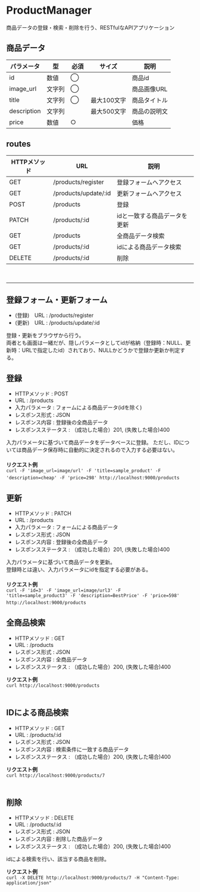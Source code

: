 # ProductManager

商品データの登録・検索・削除を行う、RESTfulなAPIアプリケーション  

## 商品データ  
| パラメータ | 型　| 必須 | サイズ | 説明　|  
| ---- | ---- | ---- | ---- | ---- |  
| id | 数値 | ◯ | 　 | 商品id |  
| image_url | 文字列 | ◯　| 　 | 商品画像URL |  
| title | 文字列 | ◯　| 最大100文字 | 商品タイトル |  
| description | 文字列 |  　| 最大500文字 | 商品の説明文 |  
| price | 数値 | ○ | 　 | 価格 |  


## routes  

| HTTPメソッド | URL | 説明 |  
| ---- | ---- | ---- |  
| GET | /products/register | 登録フォームへアクセス |  
| GET | /products/update/:id | 更新フォームへアクセス |  
| POST | /products | 登録 |  
| PATCH | /products/:id | idと一致する商品データを更新 |
| GET | /products | 全商品データ検索 |  
| GET | /products/:id | idによる商品データ検索 |  
| DELETE | /products/:id | 削除 |  
　　  

----------------

## 登録フォーム・更新フォーム
- (登録)　URL : /products/register
- (更新)　URL : /products/update/:id

登録・更新をブラウザから行う。  
両者とも画面は一緒だが、隠しパラメータとしてidが格納（登録時：NULL、更新時：URLで指定したid）されており、NULLかどうかで登録か更新か判定する。  


## 登録
- HTTPメソッド : POST
- URL : /products
- 入力パラメータ : フォームによる商品データ(idを除く)  
- レスポンス形式 : JSON  
- レスポンス内容 : 登録後の全商品データ  
- レスポンスステータス : （成功した場合）201, (失敗した場合)400

入力パラメータに基づいて商品データをデータベースに登録。
ただし、IDについては商品データ保存時に自動的に決定されるので入力する必要はない。  
　  
**リクエスト例**  
<code>curl -F 'image_url=image/url' -F 'title=sample_product' -F 'description=cheap' -F 'price=298' http://localhost:9000/products</code>
　  

   
## 更新  
- HTTPメソッド : PATCH  
- URL : /products
- 入力パラメータ : フォームによる商品データ
- レスポンス形式 : JSON  
- レスポンス内容 : 登録後の全商品データ  
- レスポンスステータス : （成功した場合）201, (失敗した場合)400

入力パラメータに基づいて商品データを更新。  
登録時とは違い、入力パラメータにidを指定する必要がある。  
　　  
**リクエスト例**  
<code>curl -F 'id=3' -F 'image_url=image/url3' -F 'title=sample_product3' -F 'description=BestPrice' -F 'price=598' http://localhost:9000/products</code>
　  


## 全商品検索  
- HTTPメソッド : GET  
- URL : /products  
- レスポンス形式 : JSON  
- レスポンス内容 : 全商品データ
- レスポンスステータス : （成功した場合）200, (失敗した場合)400

**リクエスト例**  
<code>curl http://localhost:9000/products</code>  
　


## IDによる商品検索   
- HTTPメソッド : GET  
- URL : /products/:id  
- レスポンス形式 : JSON  
- レスポンス内容 : 検索条件に一致する商品データ
- レスポンスステータス : （成功した場合）200, (失敗した場合)400

**リクエスト例**  
<code>curl http://localhost:9000/products/7</code>  
　

   
## 削除
- HTTPメソッド : DELETE  
- URL : /products/:id  
- レスポンス形式 : JSON  
- レスポンス内容 : 削除した商品データ
- レスポンスステータス : （成功した場合）200, (失敗した場合)400
  
idによる検索を行い、該当する商品を削除。  

**リクエスト例**  
<code>curl -X DELETE http://localhost:9000/products/7 -H "Content-Type: application/json"</code>
